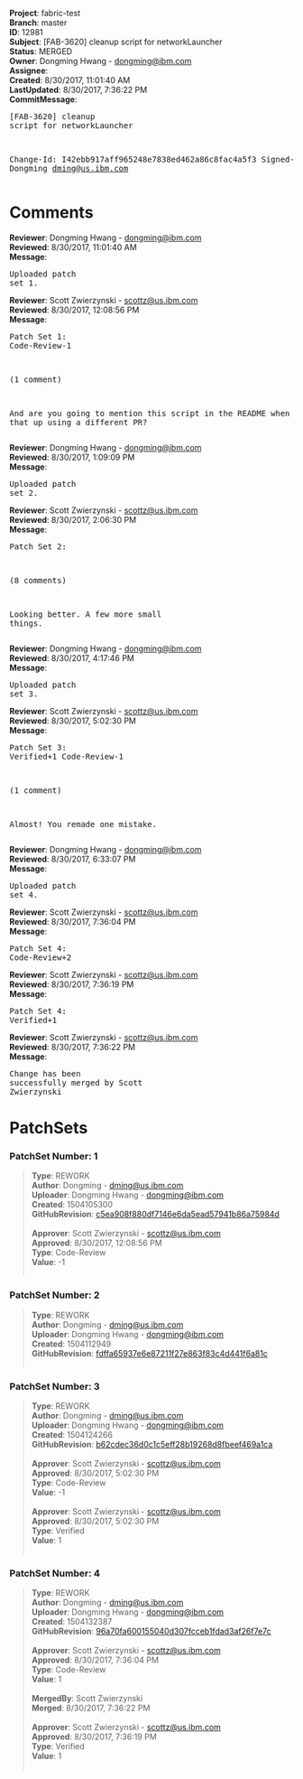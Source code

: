 <strong>Project</strong>: fabric-test<br><strong>Branch</strong>: master<br><strong>ID</strong>: 12981<br><strong>Subject</strong>: [FAB-3620] cleanup script for networkLauncher<br><strong>Status</strong>: MERGED<br><strong>Owner</strong>: Dongming Hwang - dongming@ibm.com<br><strong>Assignee</strong>:<br><strong>Created</strong>: 8/30/2017, 11:01:40 AM<br><strong>LastUpdated</strong>: 8/30/2017, 7:36:22 PM<br><strong>CommitMessage</strong>:<br><pre>[FAB-3620] cleanup script for networkLauncher

Change-Id: I42ebb917aff965248e7838ed462a86c8fac4a5f3
Signed-off-by: Dongming <dming@us.ibm.com>
</pre><h1>Comments</h1><strong>Reviewer</strong>: Dongming Hwang - dongming@ibm.com<br><strong>Reviewed</strong>: 8/30/2017, 11:01:40 AM<br><strong>Message</strong>: <pre>Uploaded patch set 1.</pre><strong>Reviewer</strong>: Scott Zwierzynski - scottz@us.ibm.com<br><strong>Reviewed</strong>: 8/30/2017, 12:08:56 PM<br><strong>Message</strong>: <pre>Patch Set 1: Code-Review-1

(1 comment)

And are you going to mention this script in the README when you clean that up using a different PR?</pre><strong>Reviewer</strong>: Dongming Hwang - dongming@ibm.com<br><strong>Reviewed</strong>: 8/30/2017, 1:09:09 PM<br><strong>Message</strong>: <pre>Uploaded patch set 2.</pre><strong>Reviewer</strong>: Scott Zwierzynski - scottz@us.ibm.com<br><strong>Reviewed</strong>: 8/30/2017, 2:06:30 PM<br><strong>Message</strong>: <pre>Patch Set 2:

(8 comments)

Looking better. A few more small things.</pre><strong>Reviewer</strong>: Dongming Hwang - dongming@ibm.com<br><strong>Reviewed</strong>: 8/30/2017, 4:17:46 PM<br><strong>Message</strong>: <pre>Uploaded patch set 3.</pre><strong>Reviewer</strong>: Scott Zwierzynski - scottz@us.ibm.com<br><strong>Reviewed</strong>: 8/30/2017, 5:02:30 PM<br><strong>Message</strong>: <pre>Patch Set 3: Verified+1 Code-Review-1

(1 comment)

Almost! You remade one mistake.</pre><strong>Reviewer</strong>: Dongming Hwang - dongming@ibm.com<br><strong>Reviewed</strong>: 8/30/2017, 6:33:07 PM<br><strong>Message</strong>: <pre>Uploaded patch set 4.</pre><strong>Reviewer</strong>: Scott Zwierzynski - scottz@us.ibm.com<br><strong>Reviewed</strong>: 8/30/2017, 7:36:04 PM<br><strong>Message</strong>: <pre>Patch Set 4: Code-Review+2</pre><strong>Reviewer</strong>: Scott Zwierzynski - scottz@us.ibm.com<br><strong>Reviewed</strong>: 8/30/2017, 7:36:19 PM<br><strong>Message</strong>: <pre>Patch Set 4: Verified+1</pre><strong>Reviewer</strong>: Scott Zwierzynski - scottz@us.ibm.com<br><strong>Reviewed</strong>: 8/30/2017, 7:36:22 PM<br><strong>Message</strong>: <pre>Change has been successfully merged by Scott Zwierzynski</pre><h1>PatchSets</h1><h3>PatchSet Number: 1</h3><blockquote><strong>Type</strong>: REWORK<br><strong>Author</strong>: Dongming - dming@us.ibm.com<br><strong>Uploader</strong>: Dongming Hwang - dongming@ibm.com<br><strong>Created</strong>: 1504105300<br><strong>GitHubRevision</strong>: [c5ea908f880df7146e6da5ead57941b86a75984d](https://github.com/hyperledger/fabric-test/commit/c5ea908f880df7146e6da5ead57941b86a75984d)<br><br><strong>Approver</strong>: Scott Zwierzynski - scottz@us.ibm.com<br><strong>Approved</strong>: 8/30/2017, 12:08:56 PM<br><strong>Type</strong>: Code-Review<br><strong>Value</strong>: -1<br><br></blockquote><h3>PatchSet Number: 2</h3><blockquote><strong>Type</strong>: REWORK<br><strong>Author</strong>: Dongming - dming@us.ibm.com<br><strong>Uploader</strong>: Dongming Hwang - dongming@ibm.com<br><strong>Created</strong>: 1504112949<br><strong>GitHubRevision</strong>: [fdffa65937e6e87211f27e863f83c4d441f6a81c](https://github.com/hyperledger/fabric-test/commit/fdffa65937e6e87211f27e863f83c4d441f6a81c)<br><br></blockquote><h3>PatchSet Number: 3</h3><blockquote><strong>Type</strong>: REWORK<br><strong>Author</strong>: Dongming - dming@us.ibm.com<br><strong>Uploader</strong>: Dongming Hwang - dongming@ibm.com<br><strong>Created</strong>: 1504124266<br><strong>GitHubRevision</strong>: [b62cdec36d0c1c5eff28b19268d8fbeef469a1ca](https://github.com/hyperledger/fabric-test/commit/b62cdec36d0c1c5eff28b19268d8fbeef469a1ca)<br><br><strong>Approver</strong>: Scott Zwierzynski - scottz@us.ibm.com<br><strong>Approved</strong>: 8/30/2017, 5:02:30 PM<br><strong>Type</strong>: Code-Review<br><strong>Value</strong>: -1<br><br><strong>Approver</strong>: Scott Zwierzynski - scottz@us.ibm.com<br><strong>Approved</strong>: 8/30/2017, 5:02:30 PM<br><strong>Type</strong>: Verified<br><strong>Value</strong>: 1<br><br></blockquote><h3>PatchSet Number: 4</h3><blockquote><strong>Type</strong>: REWORK<br><strong>Author</strong>: Dongming - dming@us.ibm.com<br><strong>Uploader</strong>: Dongming Hwang - dongming@ibm.com<br><strong>Created</strong>: 1504132387<br><strong>GitHubRevision</strong>: [96a70fa600155040d307fcceb1fdad3af26f7e7c](https://github.com/hyperledger/fabric-test/commit/96a70fa600155040d307fcceb1fdad3af26f7e7c)<br><br><strong>Approver</strong>: Scott Zwierzynski - scottz@us.ibm.com<br><strong>Approved</strong>: 8/30/2017, 7:36:04 PM<br><strong>Type</strong>: Code-Review<br><strong>Value</strong>: 1<br><br><strong>MergedBy</strong>: Scott Zwierzynski<br><strong>Merged</strong>: 8/30/2017, 7:36:22 PM<br><br><strong>Approver</strong>: Scott Zwierzynski - scottz@us.ibm.com<br><strong>Approved</strong>: 8/30/2017, 7:36:19 PM<br><strong>Type</strong>: Verified<br><strong>Value</strong>: 1<br><br></blockquote>